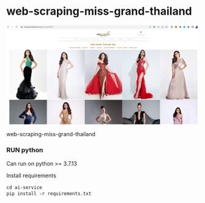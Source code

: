 # web-scraping-miss-grand-thailand
![MissGrandThailandWeb](assets/cover.png)

web-scraping-miss-grand-thailand

### RUN python
Can run on python >= 3.7.13

Install requirements
```
cd ai-service
pip install -r requirements.txt
```